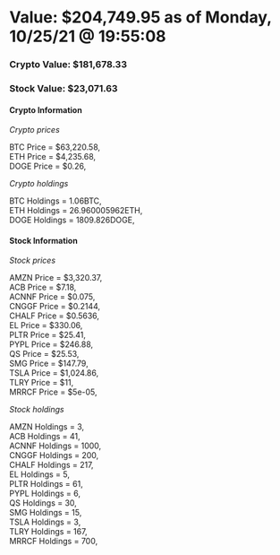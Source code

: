 # Value: $204,749.95 as of Monday, 10/25/21 @ 19:55:08 

### Crypto Value: $181,678.33

### Stock Value: $23,071.63

#### Crypto Information 
*Crypto prices* 

BTC Price = $63,220.58,  
ETH Price = $4,235.68,  
DOGE Price = $0.26,  


*Crypto holdings* 

BTC Holdings = 1.06BTC,  
ETH Holdings = 26.960005962ETH,  
DOGE Holdings = 1809.826DOGE,  


#### Stock Information 

*Stock prices* 

AMZN Price = $3,320.37,  
ACB Price = $7.18,  
ACNNF Price = $0.075,  
CNGGF Price = $0.2144,  
CHALF Price = $0.5636,  
EL Price = $330.06,  
PLTR Price = $25.41,  
PYPL Price = $246.88,  
QS Price = $25.53,  
SMG Price = $147.79,  
TSLA Price = $1,024.86,  
TLRY Price = $11,  
MRRCF Price = $5e-05,  


*Stock holdings* 

AMZN Holdings = 3,  
ACB Holdings = 41,  
ACNNF Holdings = 1000,  
CNGGF Holdings = 200,  
CHALF Holdings = 217,  
EL Holdings = 5,  
PLTR Holdings = 61,  
PYPL Holdings = 6,  
QS Holdings = 30,  
SMG Holdings = 15,  
TSLA Holdings = 3,  
TLRY Holdings = 167,  
MRRCF Holdings = 700,  


